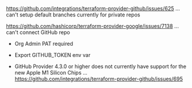 https://github.com/integrations/terraform-provider-github/issues/625 ... can't setup default branches currently for private repos


https://github.com/hashicorp/terraform-provider-google/issues/7138 ... can't connect GitHub repo

* Org Admin PAT required
* Export GITHUB_TOKEN env var

* GitHub Provider 4.3.0 or higher does not currently have support for the new Apple M1 Silicon Chips ... https://github.com/integrations/terraform-provider-github/issues/695

